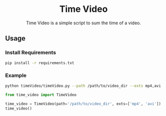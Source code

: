 <div align="center">

<h1>Time Video</h1>

<p>Time Video is a simple script to sum the time of a video.</p>

</div>
 
<div align="left">
 
<h2 id="about">Usage</h2>
 
<h3>Install Requirements</h3>
     
```bash
pip install -r requirements.txt
```

<h3>Example</h3>
     
```bash
python timeVideo/timeVideo.py --path /path/to/video_dir --exts mp4,avi
```


```python
from time_video import TimeVideo
    
time_video = TimeVideo(path='/path/to/video_dir', exts=['mp4', 'avi'])
time_video()
```

</div>
